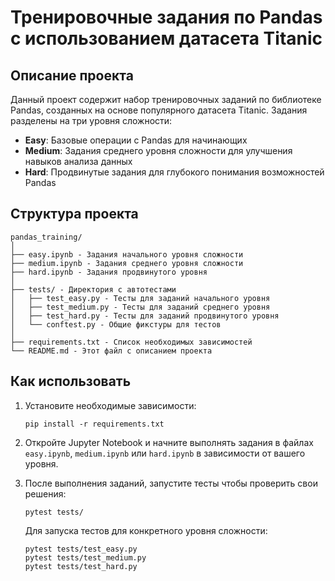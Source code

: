 # Тренировочные задания по Pandas с использованием датасета Titanic

## Описание проекта

Данный проект содержит набор тренировочных заданий по библиотеке Pandas, созданных на основе популярного датасета Titanic. Задания разделены на три уровня сложности:

- **Easy**: Базовые операции с Pandas для начинающих
- **Medium**: Задания среднего уровня сложности для улучшения навыков анализа данных
- **Hard**: Продвинутые задания для глубокого понимания возможностей Pandas

## Структура проекта

```
pandas_training/
│
├── easy.ipynb - Задания начального уровня сложности
├── medium.ipynb - Задания среднего уровня сложности
├── hard.ipynb - Задания продвинутого уровня
│
├── tests/ - Директория с автотестами
│   ├── test_easy.py - Тесты для заданий начального уровня
│   ├── test_medium.py - Тесты для заданий среднего уровня
│   ├── test_hard.py - Тесты для заданий продвинутого уровня
│   └── conftest.py - Общие фикстуры для тестов
│
├── requirements.txt - Список необходимых зависимостей
└── README.md - Этот файл с описанием проекта
```

## Как использовать

1. Установите необходимые зависимости:
   ```
   pip install -r requirements.txt
   ```

2. Откройте Jupyter Notebook и начните выполнять задания в файлах `easy.ipynb`, `medium.ipynb` или `hard.ipynb` в зависимости от вашего уровня.

3. После выполнения заданий, запустите тесты чтобы проверить свои решения:
   ```
   pytest tests/
   ```
   
   Для запуска тестов для конкретного уровня сложности:
   ```
   pytest tests/test_easy.py
   pytest tests/test_medium.py
   pytest tests/test_hard.py
   ```
